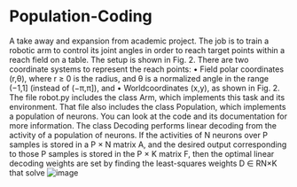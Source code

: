 # Population-Coding
A take away and expansion from academic project. The job is to train a robotic arm to control its joint angles in order to reach target points within a reach field on a table.
The setup is shown in Fig. 2. There are two coordinate systems to represent the reach points:
• Field polar coordinates (r,θ), where r ≥ 0 is the radius, and θ is a normalized angle in the range (−1,1] (instead of (−π,π]), and
• Worldcoordinates (x,y), as shown in Fig. 2. The file robot.py includes the class Arm, which implements this task and its environment.
That file also includes the class Population, which implements a population of neurons. You can look at the code and its documentation
for more information.
The class Decoding performs linear decoding from the activity of a population of
neurons. If the activities of N neurons over P samples is stored in a P × N matrix A, and the
desired output corresponding to those P samples is stored in the P × K matrix F, then the
optimal linear decoding weights are set by finding the least-squares weights D ∈ RN×K that
solve
![image](https://github.com/user-attachments/assets/5f8ae15e-f8e8-4c4c-96d0-900776336620)
